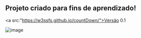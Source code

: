 Projeto criado para fins de aprendizado!
- 

<a src:"https://w3ssfs.github.io/countDown/">Versão 0.1</a>


![image](https://user-images.githubusercontent.com/85897421/197934420-d0899e9f-925e-45c3-abba-7893d5ac2f57.png)
